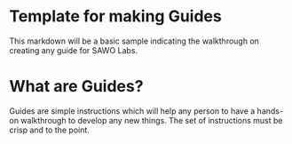 # Template for making Guides

This markdown will be a basic sample indicating the walkthrough on creating any guide for SAWO Labs.

# What are Guides?

Guides are simple instructions which will help any person to have a hands-on walkthrough to develop any new things. The set of instructions must be crisp and to the point.
